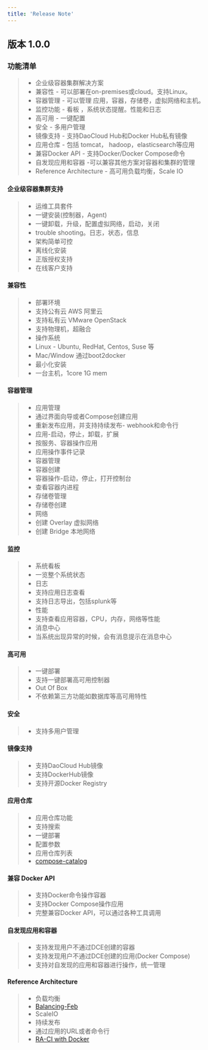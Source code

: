 ```yaml
---
title: 'Release Note'
---
```


## 版本 1.0.0

### 功能清单

>* 企业级容器集群解决方案
>* 兼容性 - 可以部署在on-premises或cloud。支持Linux。
>* 容器管理 - 可以管理 应用，容器，存储卷，虚拟网络和主机。
>* 监控功能 - 看板 ，系统状态提醒。性能和日志
>* 高可用 - 一键配置
>* 安全 - 多用户管理
>* 镜像支持 - 支持DaoCloud Hub和Docker Hub私有镜像
>* 应用仓库 - 包括 tomcat， hadoop，elasticsearch等应用
>* 兼容Docker API - 支持Docker/Docker Compose命令
>* 自发现应用和容器 -可以兼容其他方案对容器和集群的管理
>* Reference Architecture - 高可用负载均衡，Scale IO

#### 企业级容器集群支持

>* 运维工具套件
>  * 一键安装(控制器，Agent)
>  * 一键卸载，升级，配置虚拟网络，启动，关闭
>  * trouble shooting。日志，状态，信息
>* 架构简单可控
>* 离线化安装
>* 正版授权支持
>* 在线客户支持

#### 兼容性

>* 部署环境
>  * 支持公有云 AWS 阿里云
>  * 支持私有云 VMware OpenStack
>  * 支持物理机，超融合
>* 操作系统
>  * Linux - Ubuntu, RedHat, Centos, Suse 等
>  * Mac/Window 通过boot2docker 
>* 最小化安装
>  * 一台主机，1core 1G mem


#### 容器管理

>* 应用管理
>  * 通过界面向导或者Compose创建应用
>  * 重新发布应用，并支持持续发布- webhook和命令行
>  * 应用-启动，停止，卸载，扩展
>  * 按服务、容器操作应用
>  * 应用操作事件记录
>* 容器管理
>  * 容器创建
>  * 容器操作-启动，停止，打开控制台
>  * 查看容器内进程
>* 存储卷管理
>  * 存储卷创建
>* 网络
>  * 创建 Overlay 虚拟网络
>  * 创建 Bridge 本地网络

#### 监控

>* 系统看板
>  * 一览整个系统状态
>* 日志
>  * 支持应用日志查看
>  * 支持日志导出，包括splunk等
>* 性能
>  * 支持查看应用容器，CPU，内存，网络等性能
>* 消息中心
>  * 当系统出现异常的时候，会有消息提示在消息中心

#### 高可用

>* 一键部署
>  * 支持一键部署高可用控制器
>* Out Of Box
>  * 不依赖第三方功能如数据库等高可用特性

#### 安全

>* 支持多用户管理

#### 镜像支持

>* 支持DaoCloud Hub镜像
>* 支持DockerHub镜像
>* 支持开源Docker Registry


#### 应用仓库

>* 应用仓库功能
>  * 支持搜索
>  * 一键部署
>  * 配置参数
>* 应用仓库列表
>  * [compose-catalog](https://github.com/DaoCloud/compose-catalog)

#### 兼容 Docker API

>* 支持Docker命令操作容器
>* 支持Docker Compose操作应用
>* 完整兼容Docker API，可以通过各种工具调用

#### 自发现应用和容器

>* 支持发现用户不通过DCE创建的容器
>* 支持发现用户不通过DCE创建的应用(Docker Compose)
>* 支持对自发现的应用和容器进行操作，统一管理

#### Reference Architecture

>* 负载均衡
>  * [Balancing-Feb](https://www.docker.com/sites/default/files/RA_UCP%20Load%20Balancing-Feb%202016_0.pdf)
>* ScaleIO
>* 持续发布
>  * 通过应用的URL或者命令行
>  * [RA-CI with Docker](https://www.docker.com/sites/default/files/UseCase/RA_CI%20with%20Docker_08.25.2015.pdf)



